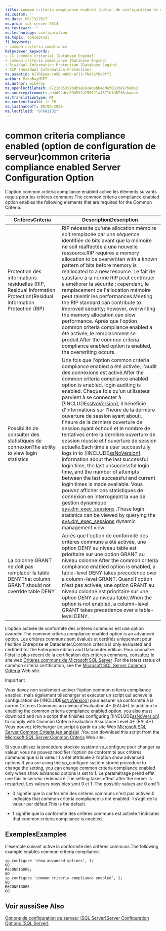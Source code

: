 ```yaml
---
title: common criteria compliance enabled (option de configuration de serveur) | Microsoft Docs
ms.custom: ''
ms.date: 06/13/2017
ms.prod: sql-server-2014
ms.reviewer: ''
ms.technology: configuration
ms.topic: conceptual
f1_keywords:
- common criteria compliance
helpviewer_keywords:
- CC (common criteria) [Database Engine]
- common criteria compliance [Database Engine]
- Risidual Information Protection [Database Engine]
- RIP (Residual Information Protection)
ms.assetid: 61766eea-c450-408d-af33-fbe7ef8c9ff2
author: MikeRayMSFT
ms.author: mikeray
ms.openlocfilehash: 6722d05351b8b9e80240abb4edef0633a97b6da0
ms.sourcegitcommit: ad4d92dce894592a259721a1571b1d8736abacdb
ms.translationtype: MT
ms.contentlocale: fr-FR
ms.lasthandoff: 08/04/2020
ms.locfileid: "87601102"
---
```

# <a name="common-criteria-compliance-enabled-server-configuration-option"></a><span data-ttu-id="2f508-102">common criteria compliance enabled (option de configuration de serveur)</span><span class="sxs-lookup"><span data-stu-id="2f508-102">common criteria compliance enabled Server Configuration Option</span></span>
  <span data-ttu-id="2f508-103">L'option common criteria compliance enabled active les éléments suivants requis pour les critères communs.</span><span class="sxs-lookup"><span data-stu-id="2f508-103">The common criteria compliance enabled option enables the following elements that are required for the Common Criteria.</span></span>  
  
|<span data-ttu-id="2f508-104">Critères</span><span class="sxs-lookup"><span data-stu-id="2f508-104">Criteria</span></span>|<span data-ttu-id="2f508-105">Description</span><span class="sxs-lookup"><span data-stu-id="2f508-105">Description</span></span>|  
|--------------|-----------------|  
|<span data-ttu-id="2f508-106">Protection des informations résiduelles (RIP, Residual Information Protection)</span><span class="sxs-lookup"><span data-stu-id="2f508-106">Residual Information Protection (RIP)</span></span>|<span data-ttu-id="2f508-107">RIP nécessite qu'une allocation mémoire soit remplacée par une séquence identifiée de bits avant que la mémoire ne soit réaffectée à une nouvelle ressource.</span><span class="sxs-lookup"><span data-stu-id="2f508-107">RIP requires a memory allocation to be overwritten with a known pattern of bits before memory is reallocated to a new resource.</span></span> <span data-ttu-id="2f508-108">Le fait de satisfaire à la norme RIP peut contribuer à améliorer la sécurité ; cependant, le remplacement de l'allocation mémoire peut ralentir les performances.</span><span class="sxs-lookup"><span data-stu-id="2f508-108">Meeting the RIP standard can contribute to improved security; however, overwriting the memory allocation can slow performance.</span></span> <span data-ttu-id="2f508-109">Après que l'option common criteria compliance enabled a été activée, le remplacement se produit.</span><span class="sxs-lookup"><span data-stu-id="2f508-109">After the common criteria compliance enabled option is enabled, the overwriting occurs.</span></span>|  
|<span data-ttu-id="2f508-110">Possibilité de consulter des statistiques de connexion</span><span class="sxs-lookup"><span data-stu-id="2f508-110">The ability to view login statistics</span></span>|<span data-ttu-id="2f508-111">Une fois que l'option common criteria compliance enabled a été activée, l'audit des connexions est activé.</span><span class="sxs-lookup"><span data-stu-id="2f508-111">After the common criteria compliance enabled option is enabled, login auditing is enabled.</span></span> <span data-ttu-id="2f508-112">Chaque fois qu'un utilisateur parvient à se connecter à [!INCLUDE[ssNoVersion](../../includes/ssnoversion-md.md)], il bénéficie d'informations sur l'heure de la dernière ouverture de session ayant abouti, l'heure de la dernière ouverture de session ayant échoué et le nombre de tentatives entre la dernière ouverture de session réussie et l'ouverture de session actuelle.</span><span class="sxs-lookup"><span data-stu-id="2f508-112">Each time a user successfully logs in to [!INCLUDE[ssNoVersion](../../includes/ssnoversion-md.md)], information about the last successful login time, the last unsuccessful login time, and the number of attempts between the last successful and current login times is made available.</span></span> <span data-ttu-id="2f508-113">Vous pouvez afficher ces statistiques de connexion en interrogeant la vue de gestion dynamique [sys.dm_exec_sessions](/sql/relational-databases/system-dynamic-management-views/sys-dm-exec-sessions-transact-sql) .</span><span class="sxs-lookup"><span data-stu-id="2f508-113">These login statistics can be viewed by querying the [sys.dm_exec_sessions](/sql/relational-databases/system-dynamic-management-views/sys-dm-exec-sessions-transact-sql) dynamic management view.</span></span>|  
|<span data-ttu-id="2f508-114">La colonne GRANT ne doit pas remplacer la table DENY</span><span class="sxs-lookup"><span data-stu-id="2f508-114">That column GRANT should not override table DENY</span></span>|<span data-ttu-id="2f508-115">Après que l'option de conformité des critères communs a été activée, une option DENY au niveau table est prioritaire sur une option GRANT au niveau colonne.</span><span class="sxs-lookup"><span data-stu-id="2f508-115">After the common criteria compliance enabled option is enabled, a table-level DENY takes precedence over a column-level GRANT.</span></span> <span data-ttu-id="2f508-116">Quand l'option n'est pas activée, une option GRANT au niveau colonne est prioritaire sur une option DENY au niveau table.</span><span class="sxs-lookup"><span data-stu-id="2f508-116">When the option is not enabled, a column-level GRANT takes precedence over a table-level DENY.</span></span>|  
  
 <span data-ttu-id="2f508-117">L’option activée de conformité des critères communs est une option avancée.</span><span class="sxs-lookup"><span data-stu-id="2f508-117">The common criteria compliance enabled option is an advanced option.</span></span> <span data-ttu-id="2f508-118">Les critères communs sont évalués et certifiés uniquement pour l'édition Entreprise et Datacenter.</span><span class="sxs-lookup"><span data-stu-id="2f508-118">Common criteria is only evaluated and certified for the Enterprise edition and Datacenter edition.</span></span> <span data-ttu-id="2f508-119">Pour connaître l'état le plus récent de la certification des critères communs, consultez le site web [Critères communs de Microsoft SQL Server](https://go.microsoft.com/fwlink/?LinkId=616319) .</span><span class="sxs-lookup"><span data-stu-id="2f508-119">For the latest status of common criteria certification, see the [Microsoft SQL Server Common Criteria](https://go.microsoft.com/fwlink/?LinkId=616319) Web site.</span></span>  
  
> [!IMPORTANT]  
>  <span data-ttu-id="2f508-120">Vous devez non seulement activer l'option common criteria compliance enabled, mais également télécharger et exécuter un script qui achève la configuration de [!INCLUDE[ssNoVersion](../../includes/ssnoversion-md.md)] pour assurer sa conformité à la norme Critères Communs au niveau d'évaluation 4+ (EAL4+).</span><span class="sxs-lookup"><span data-stu-id="2f508-120">In addition to enabling the common criteria compliance enabled option, you also must download and run a script that finishes configuring [!INCLUDE[ssNoVersion](../../includes/ssnoversion-md.md)] to comply with Common Criteria Evaluation Assurance Level 4+ (EAL4+).</span></span> <span data-ttu-id="2f508-121">Vous pouvez télécharger ce script à partir du site Web [Microsoft SQL Server Common Criteria (en anglais)](https://go.microsoft.com/fwlink/?LinkId=616319) .</span><span class="sxs-lookup"><span data-stu-id="2f508-121">You can download this script from the [Microsoft SQL Server Common Criteria](https://go.microsoft.com/fwlink/?LinkId=616319) Web site.</span></span>  
  
 <span data-ttu-id="2f508-122">Si vous utilisez la procédure stockée système sp_configure pour changer sa valeur, vous ne pouvez modifier l'option de conformité aux critères communs que si la valeur 1 a été attribuée à l'option show advanced options.</span><span class="sxs-lookup"><span data-stu-id="2f508-122">If you are using the sp_configure system stored procedure to change the setting, you can change common criteria compliance enabled only when show advanced options is set to 1.</span></span> <span data-ttu-id="2f508-123">Le paramétrage prend effet une fois le serveur redémarré.</span><span class="sxs-lookup"><span data-stu-id="2f508-123">The setting takes effect after the server is restarted.</span></span> <span data-ttu-id="2f508-124">Les valeurs possibles sont 0 et 1 :</span><span class="sxs-lookup"><span data-stu-id="2f508-124">The possible values are 0 and 1:</span></span>  
  
-   <span data-ttu-id="2f508-125">0 signifie que la conformité des critères communs n'est pas activée.</span><span class="sxs-lookup"><span data-stu-id="2f508-125">0 indicates that common criteria compliance is not enabled.</span></span> <span data-ttu-id="2f508-126">Il s’agit de la valeur par défaut.</span><span class="sxs-lookup"><span data-stu-id="2f508-126">This is the default.</span></span>  
  
-   <span data-ttu-id="2f508-127">1 signifie que la conformité des critères communs est activée.</span><span class="sxs-lookup"><span data-stu-id="2f508-127">1 indicates that common criteria compliance is enabled.</span></span>  
  
## <a name="examples"></a><span data-ttu-id="2f508-128">Exemples</span><span class="sxs-lookup"><span data-stu-id="2f508-128">Examples</span></span>  
 <span data-ttu-id="2f508-129">L'exemple suivant active la conformité des critères communs.</span><span class="sxs-lookup"><span data-stu-id="2f508-129">The following example enables common criteria compliance.</span></span>  
  
```  
sp_configure 'show advanced options', 1;  
GO  
RECONFIGURE;  
GO  
sp_configure 'common criteria compliance enabled', 1;  
GO  
RECONFIGURE  
GO  
```  
  
## <a name="see-also"></a><span data-ttu-id="2f508-130">Voir aussi</span><span class="sxs-lookup"><span data-stu-id="2f508-130">See Also</span></span>  
 [<span data-ttu-id="2f508-131">Options de configuration de serveur &#40;SQL Server&#41;</span><span class="sxs-lookup"><span data-stu-id="2f508-131">Server Configuration Options &#40;SQL Server&#41;</span></span>](server-configuration-options-sql-server.md)  
  
  
